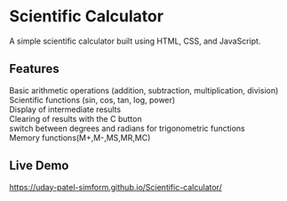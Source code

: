 # Scientific Calculator
A simple scientific calculator built using HTML, CSS, and JavaScript.

## Features
Basic arithmetic operations (addition, subtraction, multiplication, division)<br/>
Scientific functions (sin, cos, tan, log, power)<br/>
Display of intermediate results<br/>
Clearing of results with the C button<br/>
switch between degrees and radians for trigonometric functions<br/>
Memory functions(M+,M-,MS,MR,MC)<br/>

## Live Demo
https://uday-patel-simform.github.io/Scientific-calculator/
